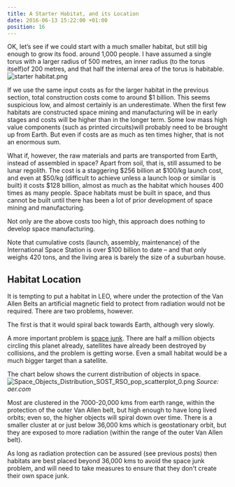 ```yaml
---
title: A Starter Habitat, and its Location
date: 2016-06-13 15:22:00 +01:00
position: 16
---
```


OK, let’s see if we could start with a much smaller habitat, but still big enough to grow its food. around 1,000 people. I have assumed a single torus with a larger radius of 500 metres, an inner radius (to the torus itself)of 200 metres, and that half the internal area of the torus is habitable.
![starter habitat.png](/uploads/starter%20habitat.png)

If we use the same input costs as for the larger habitat in the previous section, total construction costs come to around $1 billion. This seems suspicious low, and almost certainly is an underestimate. When the first few habitats are constructed space mining and manufacturing will be in early stages and costs will be higher than in the longer term. Some low mass high value components (such as printed circuits)will probably  need to be brought up from Earth. But even if costs are as much as ten times higher, that is not an enormous sum. 

What if, however, the raw materials and parts are transported from Earth, instead of assembled in space? Apart from soil, that is, still assumed to be lunar regolith. The cost is a staggering $256 billion at $100/kg launch cost, and even at $50/kg (difficult to achieve unless a launch loop or similar is built) it costs $128 billion, almost as much as the habitat which houses 400 times as many people. Space habitats must be built in space, and thus cannot be built until there has been a lot of prior development of space mining and manufacturing.

Not only are the above costs too high, this approach does nothing to develop space manufacturing. 

Note that cumulative costs (launch, assembly, maintenance) of the International Space Station is over $100 billion to date – and that only weighs 420 tons, and the living area is barely the size of a suburban house.

## Habitat Location
It is tempting to put a habitat in LEO, where under the protection of the Van Allen Belts an artificial  magnetic field to protect from radiation would not be required. There are two problems, however. 

The first is that it would spiral back towards Earth, although very slowly. 

A more important problem is [space junk](https://www.nasa.gov/mission_pages/station/news/orbital_debris.html). There are half a million objects circling this planet already, satellites have already been destroyed by collisions, and the problem is getting worse. Even a small habitat would be a much bigger target than a satellite. 

The chart below shows the current distribution of objects in space. 
![Space_Objects_Distribution_SOST_RSO_pop_scatterplot_0.png](/uploads/Space_Objects_Distribution_SOST_RSO_pop_scatterplot_0.png)
*Source: aer.com*

Most are clustered in the 7000-20,000 kms from earth range, within the protection of the outer Van Allen belt, but high enough to have long lived orbits; even so, the higher objects will spiral down over time. There is a smaller cluster at or just below 36,000 kms which is geostationary orbit, but they are exposed to more radiation (within the range of the outer Van Allen belt). 

As long as radiation protection can be assured (see previous posts) then habitats are best placed beyond 36,000 kms to avoid the space junk problem, and will need to take measures to ensure that they don't create their own space junk.  


